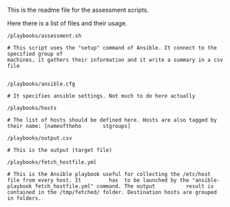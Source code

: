 This is the readme file for the assessment scripts.

Here there is a list of files and their usage.

	/playbooks/assessment.sh

	# This script uses the "setup" command of Ansible. It connect to the specified group of
	machines, it gathers their information and it write a summary in a csv file


	/playbooks/ansible.cfg
	
	# It specifies ansible settings. Not much to do here actually

	/playbooks/hosts
	
	# The list of hosts should be defined here. Hosts are also tagged by their name: [nameoftheho		stgroups]

	/playbooks/output.csv 
	
	# This is the output (target file)
	
	/playbooks/fetch_hostfile.yml
	
	# This is the Ansible playbook useful for collecting the /etc/host file from every host. It 		has  to be launched by the "ansible-playbook fetch_hostfile.yml" command. The output 		  result is contained in the /tmp/fetched/ folder. Destination hosts are grouped in folders.
